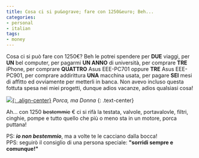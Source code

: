 ```yaml
---
title: Cosa ci si pu&ograve; fare con 1250&euro; Beh...
categories:
- personal
- italian
tags:
- money
---
```

Cosa ci si può fare con 1250€? Beh le potrei spendere per **DUE** viaggi, per
**UN** bel computer, per pagarmi **UN ANNO** di università, per comprare
**TRE** iPhone, per comprare **QUATTRO** Asus EEE-PC701 oppure **TRE** Asus
EEE-PC901, per comprare addirittura **UNA** macchina usata, per pagare **SEI**
mesi di affitto ed ovviamente per metterli in banca. Non avevo incluso questa
fottuta spesa nei miei progetti, dunque adios vacanze, adios qualsiasi cosa!

[![]({{site.url}}/assets/images/porca-ma-donna.jpg){: .align-center}]({{site.url}}/assets/images/porca-ma-donna.jpg "Porca Ma Donna" )
_Porca, ma Donna_
{: .text-center}

Ah... con 1250 ~~bestemmie~~ € ci si rifà la testata, valvole, portavalovle,
filtri, cinghie, pompe e tutto quello che più o meno sta in un motore, porca
puttana!

PS: _**io non bestemmio**_, ma a volte te le cacciano dalla bocca!  
PPS: seguirò il consiglio di una persona speciale: **"sorridi sempre e
comunque!"**

